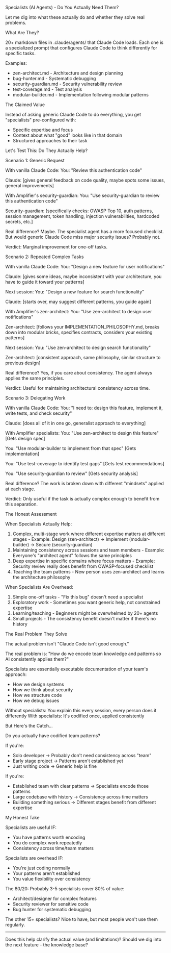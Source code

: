 Specialists (AI Agents) - Do You Actually Need Them?

  Let me dig into what these actually do and whether they solve real problems.

  What Are They?

  20+ markdown files in .claude/agents/ that Claude Code loads. Each one is a specialized
  prompt that configures Claude Code to think differently for specific tasks.

  Examples:
  - zen-architect.md - Architecture and design planning
  - bug-hunter.md - Systematic debugging
  - security-guardian.md - Security vulnerability review
  - test-coverage.md - Test analysis
  - modular-builder.md - Implementation following modular patterns

  The Claimed Value

  Instead of asking generic Claude Code to do everything, you get "specialists"
  pre-configured with:
  - Specific expertise and focus
  - Context about what "good" looks like in that domain
  - Structured approaches to their task

  Let's Test This: Do They Actually Help?

  Scenario 1: Generic Request

  With vanilla Claude Code:
  You: "Review this authentication code"

  Claude: [gives general feedback on code quality, maybe spots
  some issues, general improvements]

  With Amplifier's security-guardian:
  You: "Use security-guardian to review this authentication code"

  Security-guardian: [specifically checks: OWASP Top 10, auth patterns,
  session management, token handling, injection vulnerabilities,
  hardcoded secrets, etc.]

  Real difference? Maybe. The specialist agent has a more focused checklist. But would
  generic Claude Code miss major security issues? Probably not.

  Verdict: Marginal improvement for one-off tasks.

  Scenario 2: Repeated Complex Tasks

  With vanilla Claude Code:
  You: "Design a new feature for user notifications"

  Claude: [gives some ideas, maybe inconsistent with your architecture,
  you have to guide it toward your patterns]

  Next session:
  You: "Design a new feature for search functionality"

  Claude: [starts over, may suggest different patterns, you guide again]

  With Amplifier's zen-architect:
  You: "Use zen-architect to design user notifications"

  Zen-architect: [follows your IMPLEMENTATION_PHILOSOPHY.md,
  breaks down into modular bricks, specifies contracts,
  considers your existing patterns]

  Next session:
  You: "Use zen-architect to design search functionality"

  Zen-architect: [consistent approach, same philosophy,
  similar structure to previous design]

  Real difference? Yes, if you care about consistency. The agent always applies the same
  principles.

  Verdict: Useful for maintaining architectural consistency across time.

  Scenario 3: Delegating Work

  With vanilla Claude Code:
  You: "I need to: design this feature, implement it, write tests,
  and check security"

  Claude: [does all of it in one go, generalist approach to everything]

  With Amplifier specialists:
  You: "Use zen-architect to design this feature"
  [Gets design spec]

  You: "Use modular-builder to implement from that spec"
  [Gets implementation]

  You: "Use test-coverage to identify test gaps"
  [Gets test recommendations]

  You: "Use security-guardian to review"
  [Gets security analysis]

  Real difference? The work is broken down with different "mindsets" applied at each
  stage.

  Verdict: Only useful if the task is actually complex enough to benefit from this
  separation.

  The Honest Assessment

  When Specialists Actually Help:

  1. Complex, multi-stage work where different expertise matters at different stages
    - Example: Design (zen-architect) → Implement (modular-builder) → Secure
  (security-guardian)
  2. Maintaining consistency across sessions and team members
    - Example: Everyone's "architect agent" follows the same principles
  3. Deep expertise in specific domains where focus matters
    - Example: Security review really does benefit from OWASP-focused checklist
  4. Teaching the team patterns - New person uses zen-architect and learns the
  architecture philosophy

  When Specialists Are Overhead:

  1. Simple one-off tasks - "Fix this bug" doesn't need a specialist
  2. Exploratory work - Sometimes you want generic help, not constrained expertise
  3. Learning/teaching - Beginners might be overwhelmed by 20+ agents
  4. Small projects - The consistency benefit doesn't matter if there's no history

  The Real Problem They Solve

  The actual problem isn't "Claude Code isn't good enough."

  The real problem is: "How do we encode team knowledge and patterns so AI consistently
  applies them?"

  Specialists are essentially executable documentation of your team's approach:
  - How we design systems
  - How we think about security
  - How we structure code
  - How we debug issues

  Without specialists: You explain this every session, every person does it differently
  With specialists: It's codified once, applied consistently

  But Here's the Catch...

  Do you actually have codified team patterns?

  If you're:
  - Solo developer → Probably don't need consistency across "team"
  - Early stage project → Patterns aren't established yet
  - Just writing code → Generic help is fine

  If you're:
  - Established team with clear patterns → Specialists encode those patterns
  - Large codebase with history → Consistency across time matters
  - Building something serious → Different stages benefit from different expertise

  My Honest Take

  Specialists are useful IF:
  - You have patterns worth encoding
  - You do complex work repeatedly
  - Consistency across time/team matters

  Specialists are overhead IF:
  - You're just coding normally
  - Your patterns aren't established
  - You value flexibility over consistency

  The 80/20:
  Probably 3-5 specialists cover 80% of value:
  - Architect/designer for complex features
  - Security reviewer for sensitive code
  - Bug hunter for systematic debugging

  The other 15+ specialists? Nice to have, but most people won't use them regularly.

  ---
  Does this help clarify the actual value (and limitations)? Should we dig into the next
  feature - the knowledge base?